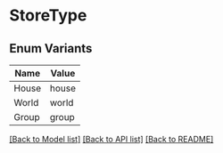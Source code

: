 # StoreType

## Enum Variants

| Name | Value |
|---- | -----|
| House | house |
| World | world |
| Group | group |


[[Back to Model list]](../README.md#documentation-for-models) [[Back to API list]](../README.md#documentation-for-api-endpoints) [[Back to README]](../README.md)


